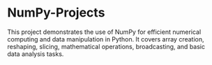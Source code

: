 # NumPy-Projects
This project demonstrates the use of NumPy for efficient numerical computing and data manipulation in Python. It covers array creation, reshaping, slicing, mathematical operations, broadcasting, and basic data analysis tasks.
